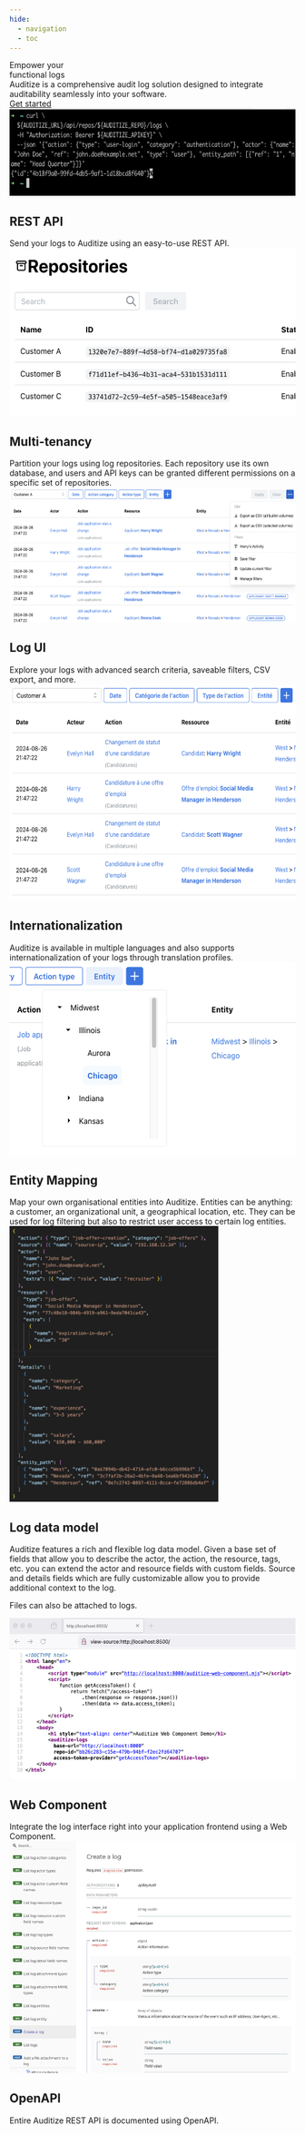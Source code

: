 ```yaml
---
hide:
  - navigation
  - toc
---
```


<!-- Hide page title -->
<style>
.md-content .md-typeset h1 {
  display: none;
}
[data-md-component="header-topic"] {
  display: none;
}
</style>

<div class="adz-hero">
  <div class='adz-hero-title'>
    <span class='adz-hero-text-black'>Empower your</span><br/>
    <span class='adz-hero-text-blue'>functional logs</span><br/>
  </div>
  <div class='adz-hero-subtitle'>
    Auditize is a comprehensive audit log solution designed to integrate auditability seamlessly into your software.
  </div>
  <a href='overview' class='md-button'>
    Get started
  </a>
</div>

<div class="adz-features">
  <div class="adz-feature">
    <div class="adz-feature-image">
      <a href="sending-logs">
        <img src='images/feature-send-log-curl.png' width="649" height="154"/>
      </a>
    </div>
    <div class="adz-feature-text">
      <h2>REST API</h2>
      Send your logs to Auditize using an easy-to-use REST API.
    </div>
  </div>

  <div class="adz-feature">
    <div class="adz-feature-image">
      <a href="overview#log-repositories">
        <img src='images/feature-repositories.png' width="532" height="296"/>
      </a>
    </div>
    <div class="adz-feature-text">
      <h2>Multi-tenancy</h2>
      Partition your logs using log repositories. Each repository use its own database, and users and API keys can be granted different permissions on a specific set of repositories.
    </div>
  </div>

  <div class="adz-feature">
    <div class="adz-feature-image">
      <img src='images/feature-log-ui.png' width="598" height="238"/>
    </div>
    <div class="adz-feature-text">
      <h2>Log UI</h2>
      Explore your logs with advanced search criteria, saveable filters, CSV export, and more.
    </div>
  </div>

  <div class="adz-feature">
    <div class="adz-feature-image">
      <a href="overview#log-i18n-profiles">
        <img src='images/feature-log-ui-fr.png' width="599" height="381"/>
      </a>
    </div>
    <div class="adz-feature-text">
      <h2>Internationalization</h2>
      Auditize is available in multiple languages and also supports internationalization of your logs through translation profiles.
    </div>
  </div>

  <div class="adz-feature">
    <div class="adz-feature-image">
      <a href="log-data-model#entity_path">
        <img src='images/feature-log-entities.png' width="536" height="340"/>
      </a>
    </div>
    <div class="adz-feature-text">
      <h2>Entity Mapping</h2>
      Map your own organisational entities into Auditize. Entities can be anything: a customer, an organizational unit, a geographical location, etc. They can be used for log filtering but also to restrict user access to certain log entities.
    </div>
  </div>

  <div class="adz-feature">
    <div class="adz-feature-image">
      <a href="log-data-model">
        <img src='images/feature-log-data-model.png' width="368" height="486"/>
      </a>
    </div>
    <div class="adz-feature-text">
      <h2>Log data model</h2>
      <p>Auditize features a rich and flexible log data model. Given a base set of fields that allow you to describe the actor, the action, the resource, tags, etc. you can extend the actor and resource fields with custom fields. Source and details fields which are fully customizable allow you to provide additional context to the log.</p>
      <p>Files can also be attached to logs.</p>
    </div>
  </div>

  <div class="adz-feature">
    <div class="adz-feature-image">
      <a href="web-component">
        <img src='images/feature-web-component-integration.png' width="528" height="284"/>
      </a>
    </div>
    <div class="adz-feature-text">
      <h2>Web Component</h2>
      Integrate the log interface right into your application frontend using a Web Component.
    </div>
  </div>

  <div class="adz-feature">
    <div class="adz-feature-image">
      <a href="api.html">
        <img src='images/feature-openapi.png' width="543" height="409"/>
      </a>
    </div>
    <div class="adz-feature-text">
      <h2>OpenAPI</h2>
      Entire Auditize REST API is documented using OpenAPI.
    </div>
  </div>
</div>
